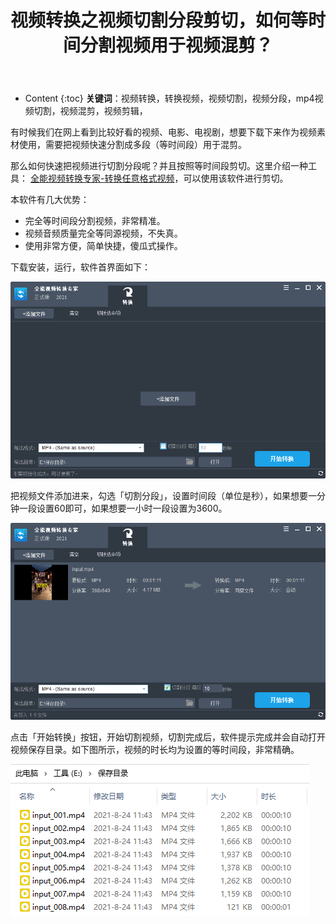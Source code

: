 ﻿---
layout:		post
category:	"soft"
title:		"视频转换之视频切割分段剪切，如何等时间分割视频用于视频混剪？"

tags:		[video,mp4,convert]
---
- Content
{:toc}
**关键词**：视频转换，转换视频，视频切割，视频分段，mp4视频切割，视频混剪，视频剪辑，



有时候我们在网上看到比较好看的视频、电影、电视剧，想要下载下来作为视频素材使用，需要把视频快速分割成多段（等时间段）用于混剪。



那么如何快速把视频进行切割分段呢？并且按照等时间段剪切。这里介绍一种工具： [全能视频转换专家-转换任意格式视频](http://www.xcxzq.com/soft/videomaster.exe)，可以使用该软件进行剪切。



本软件有几大优势：

- 完全等时间段分割视频，非常精准。
- 视频音频质量完全等同源视频，不失真。
- 使用非常方便，简单快捷，傻瓜式操作。



下载安装，运行，软件首界面如下：

![](../../../images/VideoConvert/VideoConvert_Main.png)



把视频文件添加进来，勾选「切割分段」，设置时间段（单位是秒），如果想要一分钟一段设置60即可，如果想要一小时一段设置为3600。

![](../../../images/VideoConvert/VideoConvert_Cut_1.png)



点击「开始转换」按钮，开始切割视频，切割完成后，软件提示完成并会自动打开视频保存目录。如下图所示，视频的时长均为设置的等时间段，非常精确。

![](../../../images/VideoConvert/VideoConvert_Cut_Result.png)
